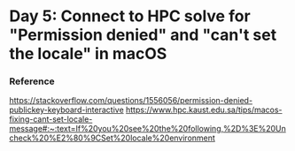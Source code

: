 # Day 5: Connect to HPC solve for "Permission denied" and "can't set the locale" in macOS

### Reference
https://stackoverflow.com/questions/1556056/permission-denied-publickey-keyboard-interactive
https://www.hpc.kaust.edu.sa/tips/macos-fixing-cant-set-locale-message#:~:text=If%20you%20see%20the%20following,%2D%3E%20Uncheck%20%E2%80%9CSet%20locale%20environment
